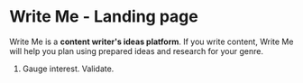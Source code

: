 # Write Me - Landing page

Write Me is a __content writer's ideas platform__. If you write content, Write Me
will help you plan using prepared ideas and research for your genre.

1. Gauge interest. Validate.
